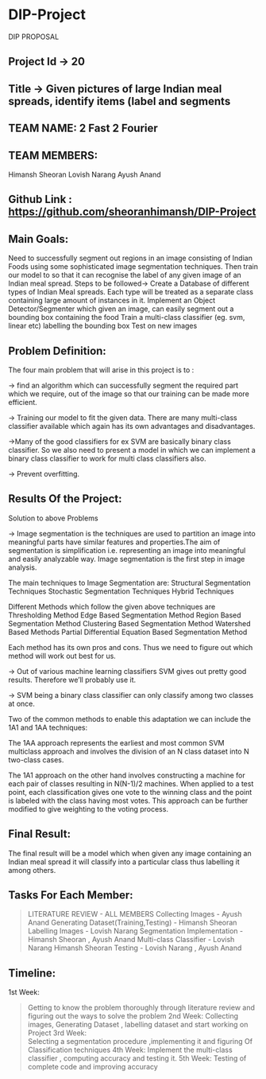 # DIP-Project
DIP PROPOSAL

## Project Id -> 20
## Title -> Given pictures of large Indian meal spreads, identify items (label and segments

## TEAM NAME: 2 Fast 2 Fourier

## TEAM MEMBERS:
Himansh Sheoran
Lovish Narang
Ayush Anand

## Github Link : https://github.com/sheoranhimansh/DIP-Project 

## Main Goals:
Need to successfully segment out regions in an image consisting of Indian Foods using some sophisticated image segmentation techniques.  Then train our model to so that it can recognise the label of any given image of an Indian meal spread.
Steps to be followed->
Create a Database of different types of Indian Meal spreads. Each type will be treated as a separate class containing large amount of instances in it.
Implement an Object Detector/Segmenter which given an image, can easily segment out a bounding box containing the food
Train a multi-class classifier  (eg. svm, linear etc) labelling the bounding box
Test on new images


## Problem Definition:
The four main problem that will arise in this project is to :

->  find an algorithm which can successfully segment the required part which we require, out of the image so that our training can be made more efficient. 

-> Training our model to fit the given data. There are many multi-class classifier available which again has its own advantages and disadvantages. 

->Many of the good classifiers for ex SVM are basically binary class classifier. So we also need to present a model in which we can implement a binary class classifier to work for multi class classifiers also.

-> Prevent overfitting.

## Results Of the Project:

Solution to above Problems

-> Image segmentation is the techniques are used to partition an image into meaningful parts have similar features and properties.The aim of segmentation is simplification i.e. representing an image into meaningful and easily analyzable way. Image segmentation is the first step in image analysis.

The main techniques  to Image Segmentation are:
Structural Segmentation Techniques
Stochastic Segmentation Techniques
Hybrid Techniques

Different Methods which follow the given above techniques are
Thresholding Method
Edge Based Segmentation Method
Region Based Segmentation Method
Clustering Based Segmentation Method
Watershed Based Methods
Partial Differential Equation Based Segmentation Method



Each method has its own pros and cons. Thus we need to figure out which method will work out best for us.

-> Out of various machine learning classifiers SVM gives out pretty good results. Therefore we’ll probably use it.

-> SVM being a binary class classifier can only classify among two classes at once.
 
Two of the common methods to enable this adaptation we can include the 1A1 and 1AA techniques:

The 1AA approach represents the earliest and most common SVM multiclass approach  and involves the division of an N class dataset into N two-class cases.

 The 1A1 approach on the other hand involves constructing a machine for each pair of classes resulting in N(N-1)/2 machines. When applied to a test point, each classification gives one vote to the winning class and the point is labeled with the class having most votes. This approach can be further modified to give weighting to the voting process.

## Final Result:
The final result will be a model which when given any image containing an Indian meal spread it will classify into a particular class thus labelling it among others.

## Tasks For Each Member:

>LITERATURE REVIEW - ALL MEMBERS
>Collecting Images - Ayush  Anand
>Generating Dataset(Training,Testing) - Himansh Sheoran
>Labelling Images - Lovish Narang
>Segmentation Implementation - Himansh Sheoran , Ayush Anand
>Multi-class Classifier - Lovish Narang Himansh Sheoran
>Testing - Lovish Narang , Ayush Anand


## Timeline:
1st Week:
>Getting to know the problem thoroughly through literature review and figuring out the ways to solve the problem
2nd Week: 
>Collecting images, Generating Dataset , labelling dataset and start working on Project
3rd Week:   
Selecting a segmentation procedure ,implementing it and figuring
Of Classification techniques
4th Week:
Implement the multi-class classifier , computing accuracy and testing it.
5th Week:
Testing of complete code and improving accuracy 

